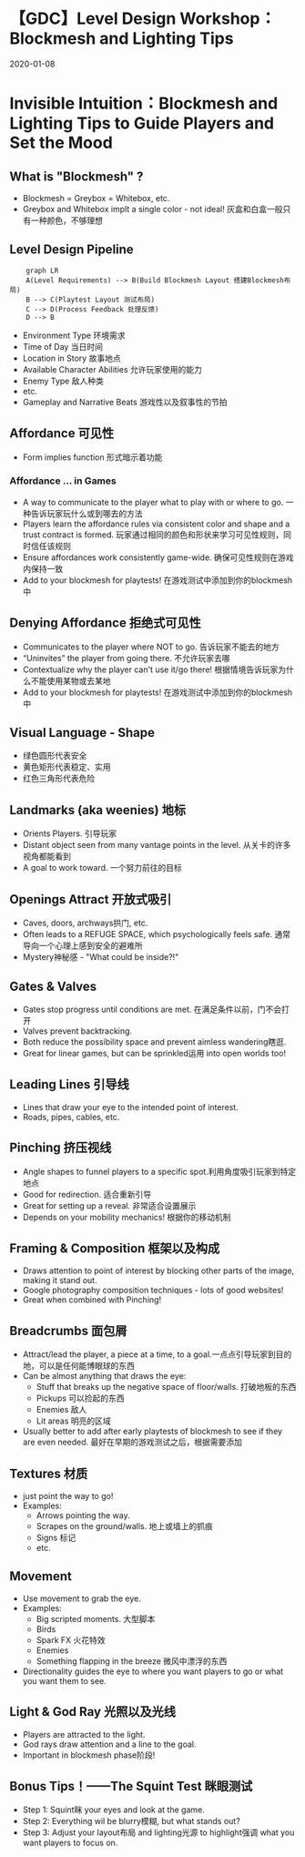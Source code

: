 # 【GDC】Level Design Workshop：Blockmesh and Lighting Tips
2020-01-08

# Invisible Intuition：Blockmesh and Lighting Tips to Guide Players and Set the Mood



## What is "Blockmesh" ?

- Blockmesh = Greybox = Whitebox, etc.
- Greybox and Whitebox implt a single color - not ideal! 灰盒和白盒一般只有一种颜色，不够理想

## Level Design Pipeline

```mermaid
	graph LR
	A(Level Requirements) --> B(Build Blockmesh Layout 搭建Blockmesh布局)
    B --> C(Playtest Layout 测试布局)
    C --> D(Process Feedback 处理反馈)
    D --> B
```

- Environment Type 环境需求
- Time of Day 当日时间
- Location in Story 故事地点
- Available Character Abilities 允许玩家使用的能力
- Enemy Type 敌人种类
- etc.
- Gameplay and Narrative Beats 游戏性以及叙事性的节拍

## Affordance 可见性

- Form implies function 形式暗示着功能

### Affordance ... in Games

- A way to communicate to the player what to play with or where to go. 一种告诉玩家玩什么或到哪去的方法
- Players learn the affordance rules via consistent color and shape and a trust contract is formed. 玩家通过相同的颜色和形状来学习可见性规则，同时信任该规则
- Ensure affordances work consistently game-wide. 确保可见性规则在游戏内保持一致
- Add to your blockmesh for playtests! 在游戏测试中添加到你的blockmesh中

## Denying Affordance 拒绝式可见性

- Communicates to the player where NOT to go. 告诉玩家不能去的地方
- “Uninvites” the player from going there. 不允许玩家去哪
- Contextualize why the player can't use it/go there! 根据情境告诉玩家为什么不能使用某物或去某地
- Add to your blockmesh for playtests! 在游戏测试中添加到你的blockmesh中

## Visual Language - Shape

- 绿色圆形代表安全
- 黄色矩形代表稳定、实用
- 红色三角形代表危险

## Landmarks (aka weenies) 地标

- Orients Players. 引导玩家
- Distant object seen from many vantage points in the level. 从关卡的许多视角都能看到
- A goal to work toward. 一个努力前往的目标

## Openings Attract 开放式吸引

- Caves, doors, archways拱门, etc.
- Often leads to a REFUGE SPACE, which psychologically feels safe. 通常导向一个心理上感到安全的避难所
- Mystery神秘感 - "What could be inside?!"

## Gates & Valves

- Gates stop progress until conditions are met. 在满足条件以前，门不会打开
- Valves prevent backtracking.
- Both reduce the possibility space and prevent aimless wandering瞎逛.
- Great for linear games, but can be sprinkled运用 into open worlds too!

## Leading Lines 引导线

- Lines that draw your eye to the intended point of interest.
- Roads, pipes, cables, etc.

## Pinching 挤压视线

- Angle shapes to funnel players to a specific spot.利用角度吸引玩家到特定地点
- Good for redirection. 适合重新引导
- Great for setting up a reveal. 非常适合设置展示
- Depends on your mobility mechanics! 根据你的移动机制

## Framing & Composition 框架以及构成

- Draws attention to point of interest by blocking other parts of the image, making it stand out.
- Google photography composition techniques - lots of good websites!
- Great when combined with Pinching!

## Breadcrumbs 面包屑

- Attract/lead the player, a piece at a time, to a goal.一点点引导玩家到目的地，可以是任何能博眼球的东西
- Can be almost anything that draws the eye:
  - Stuff that breaks up the negative space of floor/walls. 打破地板的东西
  - Pickups 可以捡起的东西
  - Enemies 敌人
  - Lit areas 明亮的区域
- Usually better to add after early playtests of blockmesh to see if they are even needed. 最好在早期的游戏测试之后，根据需要添加

## Textures 材质

- just point the way to go!
- Examples:
  - Arrows pointing the way.
  - Scrapes on the ground/walls. 地上或墙上的抓痕
  - Signs 标记
  - etc.

## Movement

- Use movement to grab the eye.
- Examples:
  - Big scripted moments. 大型脚本
  - Birds
  - Spark FX 火花特效
  - Enemies
  - Something flapping in the breeze 微风中漂浮的东西
- Directionality guides the eye to where you want players to go or what you want them to see.

## Light & God Ray 光照以及光线

- Players are attracted to the light.
- God rays draw attention and a line to the goal.
- Important in blockmesh phase阶段!

## Bonus Tips！——The Squint Test 眯眼测试

- Step 1: Squint眯 your eyes and look at the game.
- Step 2: Everything wil be blurry模糊, but what stands out?
- Step 3: Adjust your layout布局 and lighting光源 to highlight强调 what you want players to focus on.